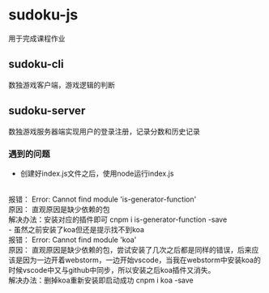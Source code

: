 # sudoku-js
用于完成课程作业
## sudoku-cli
数独游戏客户端，游戏逻辑的判断
## sudoku-server
数独游戏服务器端实现用户的登录注册，记录分数和历史记录

### 遇到的问题
 - 创建好index.js文件之后，使用node运行index.js
  <br/>
报错：
Error: Cannot find module 'is-generator-function'
<br/>
原因：
直观原因是缺少依赖的包
<br/>
解决办法：安装对应的插件即可   
cnpm i is-generator-function -save
<br/>
 - 虽然之前安装了koa但还是提示找不到koa
<br/>
报错：
Error: Cannot find module 'koa'
<br/>
原因：
直观原因是缺少依赖的包，尝试安装了几次之后都是同样的错误，后来应该是因为一边开着webstorm，一边开始vscode，当我在webstorm中安装koa的时候vscode中又与github中同步，所以安装之后koa插件又消失。
<br/>
解决办法：删掉koa重新安装即启动成功
cnpm i koa -save
<br/>